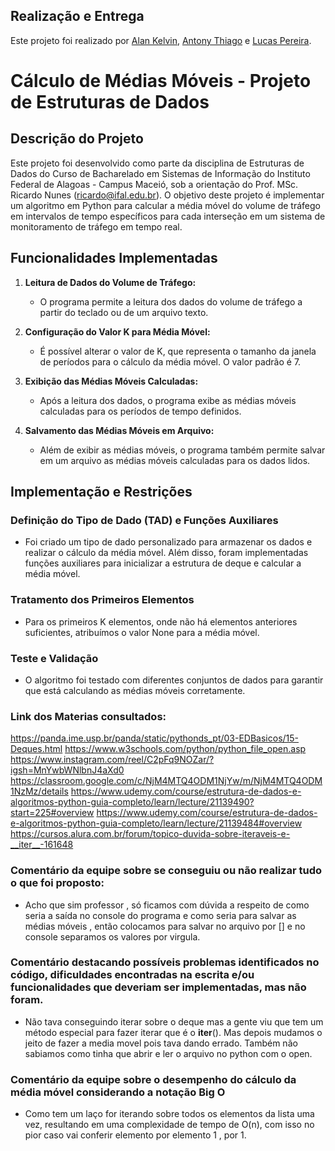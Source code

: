 ## Realização e Entrega

Este projeto foi realizado por [Alan Kelvin](), [Antony Thiago](https://github.com/antonyt8) e [Lucas Pereira](https://github.com/lucaspda-1).


# Cálculo de Médias Móveis - Projeto de Estruturas de Dados

## Descrição do Projeto

Este projeto foi desenvolvido como parte da disciplina de Estruturas de Dados do Curso de Bacharelado em Sistemas de Informação do Instituto Federal de Alagoas - Campus Maceió, sob a orientação do Prof. MSc. Ricardo Nunes (ricardo@ifal.edu.br). O objetivo deste projeto é implementar um algoritmo em Python para calcular a média móvel do volume de tráfego em intervalos de tempo específicos para cada interseção em um sistema de monitoramento de tráfego em tempo real.

## Funcionalidades Implementadas

1. **Leitura de Dados do Volume de Tráfego:**
   - O programa permite a leitura dos dados do volume de tráfego a partir do teclado ou de um arquivo texto.

2. **Configuração do Valor K para Média Móvel:**
   - É possível alterar o valor de K, que representa o tamanho da janela de períodos para o cálculo da média móvel. O valor padrão é 7.

3. **Exibição das Médias Móveis Calculadas:**
   - Após a leitura dos dados, o programa exibe as médias móveis calculadas para os períodos de tempo definidos.

4. **Salvamento das Médias Móveis em Arquivo:**
   - Além de exibir as médias móveis, o programa também permite salvar em um arquivo as médias móveis calculadas para os dados lidos.

## Implementação e Restrições

### Definição do Tipo de Dado (TAD) e Funções Auxiliares

- Foi criado um tipo de dado personalizado para armazenar os dados e realizar o cálculo da média móvel. Além disso, foram implementadas funções auxiliares para inicializar a estrutura de deque e calcular a média móvel.

### Tratamento dos Primeiros Elementos

- Para os primeiros K elementos, onde não há elementos anteriores suficientes, atribuímos o valor None para a média móvel.

### Teste e Validação

- O algoritmo foi testado com diferentes conjuntos de dados para garantir que está calculando as médias móveis corretamente.

### Link dos Materias consultados:

https://panda.ime.usp.br/panda/static/pythonds_pt/03-EDBasicos/15-Deques.html
https://www.w3schools.com/python/python_file_open.asp
https://www.instagram.com/reel/C2pFq9NOZar/?igsh=MnYwbWNlbnJ4aXd0
https://classroom.google.com/c/NjM4MTQ4ODM1NjYw/m/NjM4MTQ4ODM1NzMz/details
https://www.udemy.com/course/estrutura-de-dados-e-algoritmos-python-guia-completo/learn/lecture/21139490?start=225#overview
https://www.udemy.com/course/estrutura-de-dados-e-algoritmos-python-guia-completo/learn/lecture/21139484#overview
https://cursos.alura.com.br/forum/topico-duvida-sobre-iteraveis-e-__iter__-161648

### Comentário da equipe sobre se conseguiu ou não realizar tudo o que foi proposto:
- Acho que sim professor , só ficamos com dúvida a respeito de como seria a saída no console do programa e como seria para salvar as médias móveis , então colocamos para salvar no arquivo por [] e no console separamos os valores por virgula.

### Comentário destacando possíveis problemas identificados no código, dificuldades encontradas na escrita e/ou funcionalidades que deveriam ser implementadas, mas não foram.
- Não tava conseguindo iterar sobre o deque mas a gente viu que tem um método especial para fazer iterar que é o 
__iter__(). Mas depois mudamos o jeito de fazer a media movel pois tava dando errado. Também não sabiamos como tinha que abrir e ler o arquivo no python com o open.

### Comentário da equipe sobre o desempenho do cálculo da média móvel considerando a notação Big O
- Como tem um  laço for iterando sobre todos os elementos da lista uma vez, resultando em uma complexidade de tempo de O(n), com isso no pior caso vai conferir elemento por elemento 1 , por 1.

